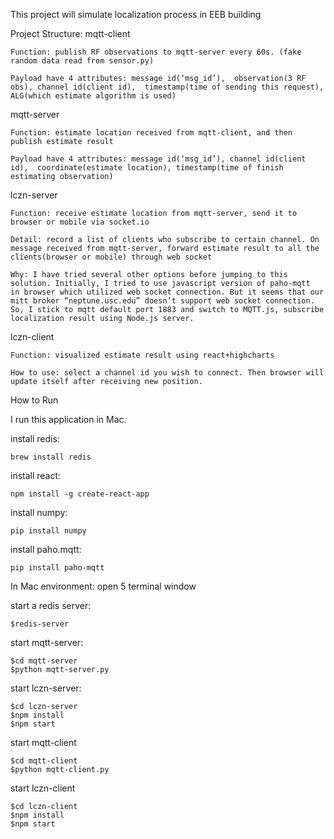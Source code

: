 This project will simulate localization process in EEB building

Project Structure:
mqtt-client  

	Function: publish RF observations to mqtt-server every 60s. (fake random data read from sensor.py) 
	
	Payload have 4 attributes: message id(‘msg_id’),  observation(3 RF obs), channel id(client id),  timestamp(time of sending this request), ALG(which estimate algorithm is used)

mqtt-server 
	
	Function: estimate location received from mqtt-client, and then publish estimate result 
	
	Payload have 4 attributes: message id(‘msg_id’), channel id(client id),  coordinate(estimate location), timestamp(time of finish estimating observation)

lczn-server 
	
	Function: receive estimate location from mqtt-server, send it to browser or mobile via socket.io 
	
	Detail: record a list of clients who subscribe to certain channel. On message received from mqtt-server, forward estimate result to all the clients(browser or mobile) through web socket 
	
	Why: I have tried several other options before jumping to this solution. Initially, I tried to use javascript version of paho-mqtt  in browser which utilized web socket connection. But it seems that our mitt broker “neptune.usc.edu” doesn’t support web socket connection. So, I stick to mqtt default port 1883 and switch to MQTT.js, subscribe localization result using Node.js server.

lczn-client 

	Function: visualized estimate result using react+highcharts 
	
	How to use: select a channel id you wish to connect. Then browser will update itself after receiving new position.

How to Run

I run this application in Mac. 

install redis: 

	brew install redis
install react: 

	npm install -g create-react-app
install numpy: 

	pip install numpy
install paho.mqtt: 

	pip install paho-mqtt
	
In Mac environment: open 5 terminal window

start a redis server:
 
	$redis-server
start mqtt-server:  

	$cd mqtt-server  
	$python mqtt-server.py
start lczn-server: 

	$cd lczn-server 
	$npm install 
	$npm start
start mqtt-client  

	$cd mqtt-client 
	$python mqtt-client.py
start lczn-client  

	$cd lczn-client 
	$npm install 
	$npm start